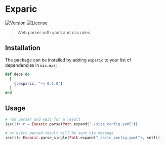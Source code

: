 # Exparic

[![Version][shield-version]][hexpm]
[![License][shield-license]][hexpm]

> Web parser with yaml and css rules

## Installation

The package can be installed by adding `exparic` to your list of dependencies in `mix.exs`:

```elixir
def deps do
  [
    {:exparic, "~> 0.1.0"}
  ]
end
```

## Usage

```elixir
# run parser and wait for a result
iex(1)> r = Exparic.parse(Path.expand("./site_config.yaml"))

# or every parsed result will be sent via message
iex(1)> Exparic.parse_single(Path.expand("./site_config.yaml"), self())
```

[shield-version]:   https://img.shields.io/hexpm/v/exparic.svg
[shield-license]:   https://img.shields.io/hexpm/l/exparic.svg
[hexpm]:            https://hex.pm/packages/exparic
